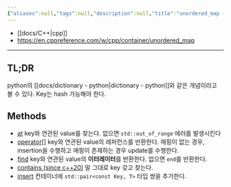 ```yaml
---
{"aliases":null,"tags":null,"description":null,"title":"unordered_map {{cpp}}","created":"2024-01-03T16:44:57","updated":"2024-01-03T18:06:18","dg-publish":true,"permalink":"/docs/unordered_map {{cpp}}/","dgPassFrontmatter":true}
---
```


- [[docs/C++\|cpp]]
- <https://en.cppreference.com/w/cpp/container/unordered_map>
___

## TL;DR

python의 [[docs/dictionary - python\|dictionary - python]]와 같은 개념이라고 볼 수 있다. Key는 hash 가능해야 한다. 

## Methods

- [at](https://en.cppreference.com/w/cpp/container/unordered_map/at) key와 연관된 value를 찾는다. 없으면 `std::out_of_range` 에러를 발생시킨다
- <a href="https://en.cppreference.com/w/cpp/container/unordered_map/operator_at">operator[]</a> key와 연관된 value의 레퍼런스를 반환한다. 매핑이 없는 경우, insertion을 수행하고 매핑이 존재하는 경우 update를 수행한다.
- [find](https://en.cppreference.com/w/cpp/container/unordered_map/find) key와 연관된 value의 **이터레이터**를 반환한다. 없으면 `end`를 반환한다.
- [contains (since c++20)](https://en.cppreference.com/w/cpp/container/unordered_map/contains) 말 그대로 key 갖고 찾는다.
- [insert](https://en.cppreference.com/w/cpp/container/unordered_map/insert) 컨테이너에 `std::pair<const Key, T>` 타입 쌍을 추가한다.
